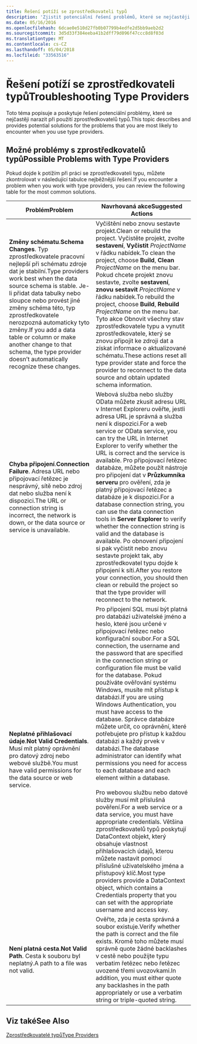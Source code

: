 ```yaml
---
title: Řešení potíží se zprostředkovateli typů
description: 'Zjistit potenciální řešení problémů, které se nejčastěji narazit při použití zprostředkovatelů typů v jazyce F #.'
ms.date: 05/16/2016
ms.openlocfilehash: 6dcae0e510d27fb0b07799b4edfe2d5bb9aeb2d2
ms.sourcegitcommit: 3d5d33f384eeba41b2dff79d096f47ccc8d8f03d
ms.translationtype: MT
ms.contentlocale: cs-CZ
ms.lasthandoff: 05/04/2018
ms.locfileid: "33563516"
---
```

# <a name="troubleshooting-type-providers"></a><span data-ttu-id="e3c2f-103">Řešení potíží se zprostředkovateli typů</span><span class="sxs-lookup"><span data-stu-id="e3c2f-103">Troubleshooting Type Providers</span></span>

<span data-ttu-id="e3c2f-104">Toto téma popisuje a poskytuje řešení potenciální problémy, které se nejčastěji narazit při použití zprostředkovatelů typů.</span><span class="sxs-lookup"><span data-stu-id="e3c2f-104">This topic describes and provides potential solutions for the problems that you are most likely to encounter when you use type providers.</span></span>


## <a name="possible-problems-with-type-providers"></a><span data-ttu-id="e3c2f-105">Možné problémy s zprostředkovatelů typů</span><span class="sxs-lookup"><span data-stu-id="e3c2f-105">Possible Problems with Type Providers</span></span>
<span data-ttu-id="e3c2f-106">Pokud dojde k potížím při práci se zprostředkovateli typu, můžete zkontrolovat v následující tabulce nejběžnější řešení.</span><span class="sxs-lookup"><span data-stu-id="e3c2f-106">If you encounter a problem when you work with type providers, you can review the following table for the most common solutions.</span></span>



|<span data-ttu-id="e3c2f-107">Problém</span><span class="sxs-lookup"><span data-stu-id="e3c2f-107">Problem</span></span>|<span data-ttu-id="e3c2f-108">Navrhovaná akce</span><span class="sxs-lookup"><span data-stu-id="e3c2f-108">Suggested Actions</span></span>|
|-------|-----------------|
|<span data-ttu-id="e3c2f-109">**Změny schématu**.</span><span class="sxs-lookup"><span data-stu-id="e3c2f-109">**Schema Changes**.</span></span> <span data-ttu-id="e3c2f-110">Typ zprostředkovatele pracovní nejlepší při schématu zdroje dat je stabilní.</span><span class="sxs-lookup"><span data-stu-id="e3c2f-110">Type providers work best  when the data source schema is stable.</span></span> <span data-ttu-id="e3c2f-111">Je-li přidat data tabulky nebo sloupce nebo provést jiné změny schéma této, typ zprostředkovatele nerozpozná automaticky tyto změny.</span><span class="sxs-lookup"><span data-stu-id="e3c2f-111">If you add a data table or column or make another change to that schema, the type provider doesn’t automatically recognize these changes.</span></span>|<span data-ttu-id="e3c2f-112">Vyčištění nebo znovu sestavte projekt.</span><span class="sxs-lookup"><span data-stu-id="e3c2f-112">Clean or rebuild the project.</span></span> <span data-ttu-id="e3c2f-113">Vyčistěte projekt, zvolte **sestavení**, **Vyčistit** *ProjectName* v řádku nabídek.</span><span class="sxs-lookup"><span data-stu-id="e3c2f-113">To clean the project, choose **Build**, **Clean** *ProjectName* on the menu bar.</span></span> <span data-ttu-id="e3c2f-114">Pokud chcete projekt znovu sestavte, zvolte **sestavení**, **znovu sestavit** *ProjectName* v řádku nabídek.</span><span class="sxs-lookup"><span data-stu-id="e3c2f-114">To rebuild the project, choose **Build**, **Rebuild** *ProjectName* on the menu bar.</span></span> <span data-ttu-id="e3c2f-115">Tyto akce Obnovit všechny stav zprostředkovatele typu a vynutit zprostředkovatele, který se znovu připojit ke zdroji dat a získat informace o aktualizované schématu.</span><span class="sxs-lookup"><span data-stu-id="e3c2f-115">These actions reset all type provider state and force the provider to reconnect to the data source and obtain updated schema information.</span></span>|
|<span data-ttu-id="e3c2f-116">**Chyba připojení**.</span><span class="sxs-lookup"><span data-stu-id="e3c2f-116">**Connection Failure**.</span></span> <span data-ttu-id="e3c2f-117">Adresa URL nebo připojovací řetězec je nesprávný, sítě nebo zdroj dat nebo služba není k dispozici.</span><span class="sxs-lookup"><span data-stu-id="e3c2f-117">The URL or connection string is incorrect, the network is down, or the data source or service is unavailable.</span></span>|<span data-ttu-id="e3c2f-118">Webová služba nebo služby OData můžete zkusit adresu URL v Internet Exploreru ověřte, jestli adresa URL je správná a služba není k dispozici.</span><span class="sxs-lookup"><span data-stu-id="e3c2f-118">For a web service or OData service, you can try the URL in Internet Explorer to verify whether the URL is correct and the service is available.</span></span> <span data-ttu-id="e3c2f-119">Pro připojovací řetězec databáze, můžete použít nástroje pro připojení dat v **Průzkumníka serveru** pro ověření, zda je platný připojovací řetězec a databáze je k dispozici.</span><span class="sxs-lookup"><span data-stu-id="e3c2f-119">For a database connection string, you can use the data connection tools in **Server Explorer** to verify whether the connection string is valid and the database is available.</span></span> <span data-ttu-id="e3c2f-120">Po obnovení připojení si pak vyčistit nebo znovu sestavte projekt tak, aby zprostředkovatel typu dojde k připojení k síti.</span><span class="sxs-lookup"><span data-stu-id="e3c2f-120">After you restore your connection, you should then clean or rebuild the project so that the type provider will reconnect to the network.</span></span>|
|<span data-ttu-id="e3c2f-121">**Neplatné přihlašovací údaje**.</span><span class="sxs-lookup"><span data-stu-id="e3c2f-121">**Not Valid Credentials**.</span></span> <span data-ttu-id="e3c2f-122">Musí mít platný oprávnění pro datový zdroj nebo webové službě.</span><span class="sxs-lookup"><span data-stu-id="e3c2f-122">You must have valid permissions for the data source or web service.</span></span>|<span data-ttu-id="e3c2f-123">Pro připojení SQL musí být platná pro databázi uživatelské jméno a heslo, které jsou určené v připojovací řetězec nebo konfigurační soubor.</span><span class="sxs-lookup"><span data-stu-id="e3c2f-123">For a SQL connection, the username and the password that are specified in the connection string or configuration file must be valid for the database.</span></span> <span data-ttu-id="e3c2f-124">Pokud používáte ověřování systému Windows, musíte mít přístup k databázi.</span><span class="sxs-lookup"><span data-stu-id="e3c2f-124">If you are using Windows Authentication, you must have access to the database.</span></span> <span data-ttu-id="e3c2f-125">Správce databáze můžete určit, co oprávnění, které potřebujete pro přístup k každou databázi a každý prvek v databázi.</span><span class="sxs-lookup"><span data-stu-id="e3c2f-125">The database administrator can identify what permissions you need for access to each database and each element within a database.</span></span><br /><br /><span data-ttu-id="e3c2f-126">Pro webovou službu nebo datové služby musí mít příslušná pověření.</span><span class="sxs-lookup"><span data-stu-id="e3c2f-126">For a web service or a data service, you must have appropriate credentials.</span></span> <span data-ttu-id="e3c2f-127">Většina zprostředkovatelů typů poskytují DataContext objekt, který obsahuje vlastnost přihlašovacích údajů, kterou můžete nastavit pomocí příslušné uživatelského jména a přístupový klíč.</span><span class="sxs-lookup"><span data-stu-id="e3c2f-127">Most type providers provide a DataContext object, which contains a Credentials property that you can set with the appropriate username and access key.</span></span>|
|<span data-ttu-id="e3c2f-128">**Není platná cesta**.</span><span class="sxs-lookup"><span data-stu-id="e3c2f-128">**Not Valid Path**.</span></span> <span data-ttu-id="e3c2f-129">Cesta k souboru byl neplatný.</span><span class="sxs-lookup"><span data-stu-id="e3c2f-129">A path to a file was not valid.</span></span>|<span data-ttu-id="e3c2f-130">Ověřte, zda je cesta správná a soubor existuje.</span><span class="sxs-lookup"><span data-stu-id="e3c2f-130">Verify whether the path is correct and the file exists.</span></span> <span data-ttu-id="e3c2f-131">Kromě toho můžete musí správně quote žádné backlashes v cestě nebo použijte typu verbatim řetězec nebo řetězec uvozené třemi uvozovkami.</span><span class="sxs-lookup"><span data-stu-id="e3c2f-131">In addition, you must either quote any backlashes in the path appropriately or use a verbatim string or triple-quoted string.</span></span>|

## <a name="see-also"></a><span data-ttu-id="e3c2f-132">Viz také</span><span class="sxs-lookup"><span data-stu-id="e3c2f-132">See Also</span></span>
[<span data-ttu-id="e3c2f-133">Zprostředkovatelé typů</span><span class="sxs-lookup"><span data-stu-id="e3c2f-133">Type Providers</span></span>](index.md)
